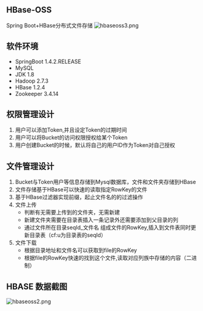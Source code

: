 ## HBase-OSS
Spring Boot+HBase分布式文件存储
![hbaseoss3.png](https://i.loli.net/2020/10/02/oBDVKbtduOFJ3yX.png)

## 软件环境
* SpringBoot 1.4.2.RELEASE
* MySQL
* JDK 1.8
* Hadoop 2.7.3
* HBase 1.2.4
* Zookeeper 3.4.14

## 权限管理设计
1. 用户可以添加Token,并且设定Token的过期时间
2. 用户可以将Bucket的访问权限授权给某个Token
3. 用户创建Bucket的时候，默认将自己的用户ID作为Token对自己授权

## 文件管理设计
1. Bucket与Token用户等信息存储到Mysql数据库，文件和文件夹存储到HBase
2. 文件存储基于HBase可以快速的读取指定RowKey的文件
3. 基于HBase过滤器实现前缀，起止文件名的的过滤操作
4. 文件上传
   * 判断有无需要上传到的文件夹，无需新建
   * 新建文件夹需要在目录表插入一条记录外还需要添加到父目录的列
   * 通过文件所在目录seqId_文件名 组成文件的RowKey,插入到文件表同时更新目录表（cf:u为目录表的seqId）
5. 文件下载
   * 根据目录地址和文件名可以获取到file的RowKey
   * 根据file的RowKey快速的找到这个文件,读取对应列族中存储的内容（二进制）

## HBASE 数据截图
![hbaseoss2.png](https://i.loli.net/2020/10/02/1t6QlovXyKcbeDn.png)
   
